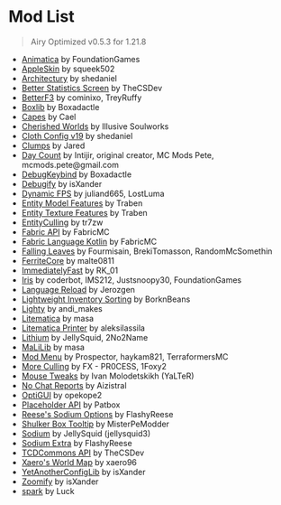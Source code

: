 # Mod List

> Airy Optimized v0.5.3 for 1.21.8


- [Animatica](https://modrinth.com/mod/PRN43VSY) by FoundationGames
- [AppleSkin](https://modrinth.com/mod/EsAfCjCV) by squeek502
- [Architectury](https://modrinth.com/mod/lhGA9TYQ) by shedaniel
- [Better Statistics Screen](https://modrinth.com/mod/n6PXGAoM) by TheCSDev
- [BetterF3](https://modrinth.com/mod/8shC1gFX) by cominixo, TreyRuffy
- [Boxlib](https://modrinth.com/mod/HAE5KvTA) by Boxadactle
- [Capes](https://modrinth.com/mod/89Wsn8GD) by Cael
- [Cherished Worlds](https://modrinth.com/mod/3azQ6p0W) by Illusive Soulworks
- [Cloth Config v19](https://modrinth.com/mod/9s6osm5g) by shedaniel
- [Clumps](https://modrinth.com/mod/Wnxd13zP) by Jared
- [Day Count](https://modrinth.com/mod/x0SkO6LO) by Intijir, original creator, MC Mods Pete, mcmods\.pete@gmail\.com
- [DebugKeybind](https://modrinth.com/mod/DX9ioka8) by Boxadactle
- [Debugify](https://modrinth.com/mod/QwxR6Gcd) by isXander
- [Dynamic FPS](https://modrinth.com/mod/LQ3K71Q1) by juliand665, LostLuma
- [Entity Model Features](https://modrinth.com/mod/4I1XuqiY) by Traben
- [Entity Texture Features](https://modrinth.com/mod/BVzZfTc1) by Traben
- [EntityCulling](https://modrinth.com/mod/NNAgCjsB) by tr7zw
- [Fabric API](https://modrinth.com/mod/P7dR8mSH) by FabricMC
- [Fabric Language Kotlin](https://modrinth.com/mod/Ha28R6CL) by FabricMC
- [Falling Leaves](https://modrinth.com/mod/WhbRG4iK) by Fourmisain, BrekiTomasson, RandomMcSomethin
- [FerriteCore](https://modrinth.com/mod/uXXizFIs) by malte0811
- [ImmediatelyFast](https://modrinth.com/mod/5ZwdcRci) by RK\_01
- [Iris](https://modrinth.com/mod/YL57xq9U) by coderbot, IMS212, Justsnoopy30, FoundationGames
- [Language Reload](https://modrinth.com/mod/uLbm7CG6) by Jerozgen
- [Lightweight Inventory Sorting](https://modrinth.com/mod/JrrZfsph) by BorknBeans
- [Lighty](https://modrinth.com/mod/yjvKidNM) by andi\_makes
- [Litematica](https://modrinth.com/mod/bEpr0Arc) by masa
- [Litematica Printer](https://modrinth.com/mod/3llatzyE) by aleksilassila
- [Lithium](https://modrinth.com/mod/gvQqBUqZ) by JellySquid, 2No2Name
- [MaLiLib](https://modrinth.com/mod/GcWjdA9I) by masa
- [Mod Menu](https://modrinth.com/mod/mOgUt4GM) by Prospector, haykam821, TerraformersMC
- [More Culling](https://modrinth.com/mod/51shyZVL) by FX \- PR0CESS, 1Foxy2
- [Mouse Tweaks](https://modrinth.com/mod/aC3cM3Vq) by Ivan Molodetskikh \(YaLTeR\)
- [No Chat Reports](https://modrinth.com/mod/qQyHxfxd) by Aizistral
- [OptiGUI](https://modrinth.com/mod/JuksLGBQ) by opekope2
- [Placeholder API](https://modrinth.com/mod/eXts2L7r) by Patbox
- [Reese's Sodium Options](https://modrinth.com/mod/Bh37bMuy) by FlashyReese
- [Shulker Box Tooltip](https://modrinth.com/mod/2M01OLQq) by MisterPeModder
- [Sodium](https://modrinth.com/mod/AANobbMI) by JellySquid \(jellysquid3\)
- [Sodium Extra](https://modrinth.com/mod/PtjYWJkn) by FlashyReese
- [TCDCommons API](https://modrinth.com/mod/Eldc1g37) by TheCSDev
- [Xaero's World Map](https://modrinth.com/mod/NcUtCpym) by xaero96
- [YetAnotherConfigLib](https://modrinth.com/mod/1eAoo2KR) by isXander
- [Zoomify](https://modrinth.com/mod/w7ThoJFB) by isXander
- [spark](https://modrinth.com/mod/l6YH9Als) by Luck
